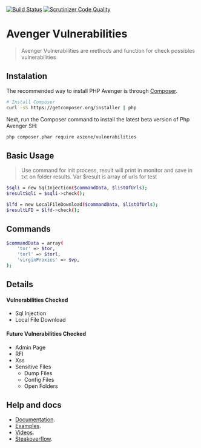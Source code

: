 [![Build Status](https://travis-ci.org/aszone/vulnerabilities.svg?branch=master)](https://travis-ci.org/aszone/vulnerabilities)
[![Scrutinizer Code Quality](https://scrutinizer-ci.com/g/aszone/vulnerabilities/badges/quality-score.png?b=master)](https://scrutinizer-ci.com/g/aszone/vulnerabilities/?branch=master)

# Avenger Vulnerabilities

> Avenger Vulnerabilities are methods and function for check possibles vulnerabilities

## Instalation 

The recommended way to install PHP Avenger is through
[Composer](http://getcomposer.org).

```bash
# Install Composer
curl -sS https://getcomposer.org/installer | php
```

Next, run the Composer command to install the latest beta version of Php Avenger SH:

```bash
php composer.phar require aszone/vulnerabilities
```

## Basic Usage

> Use command for init process, result will print in monitor and save in txt on folder results. 
> Var $result is array of urls for test

```bash
$sqli = new SqlInjection($commandData, $listOfUrls);
$resultSqli = $sqli->check();
```
   
```bash
$lfd = new LocalFileDownload($commandData, $listOfUrls);
$resultLFD = $lfd->check();
```

## Commands
```bash
$commandData = array(
    'tor' => $tor,
    'torl' => $torl,
    'virginProxies' => $vp,
);
```


## Details

#### Vulnerabilities Checked
* Sql Injection
* Local File Download


#### Future Vulnerabilities Checked
* Admin Page
* RFI
* Xss
* Sensitive Files
    * Dump Files
    * Config Files
    * Open Folders
    
## Help and docs
* [Documentation](http://phpavenger.aszone.com.br).
* [Examples](http://phpavenger.aszone.com.br/examples).
* [Videos](http://youtube.com/aszone).
* [Steakoverflow](http://phpavenger.aszone.com.br).

